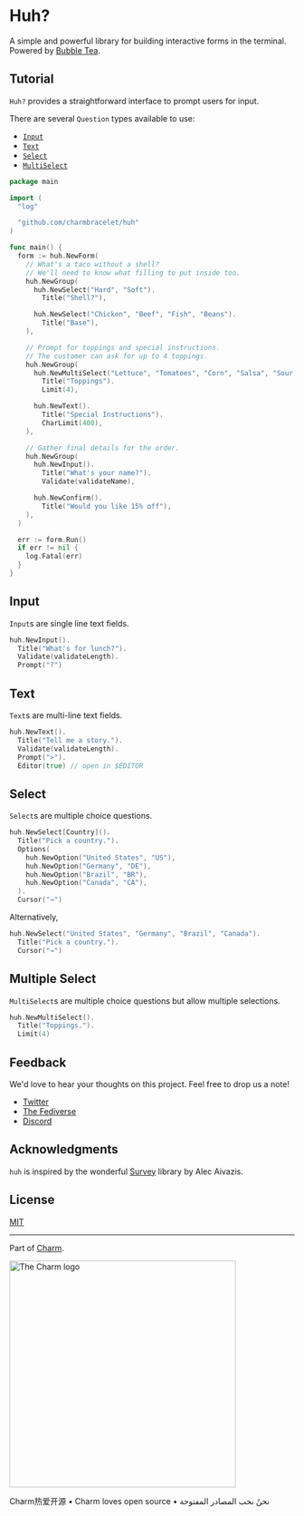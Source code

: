# Huh?

A simple and powerful library for building interactive forms in the terminal. Powered by [Bubble Tea](https://github.com/charmbracelet/bubbletea).

## Tutorial

`Huh?` provides a straightforward interface to prompt users for input.

There are several `Question` types available to use:
* [`Input`](#input)
* [`Text`](#text)
* [`Select`](#select)
* [`MultiSelect`](#multiple-select)

```go
package main

import (
  "log"

  "github.com/charmbracelet/huh"
)

func main() {
  form := huh.NewForm(
    // What's a taco without a shell?
    // We'll need to know what filling to put inside too.
    huh.NewGroup(
      huh.NewSelect("Hard", "Soft").
        Title("Shell?"),

      huh.NewSelect("Chicken", "Beef", "Fish", "Beans").
        Title("Base"),
    ),

    // Prompt for toppings and special instructions.
    // The customer can ask for up to 4 toppings.
    huh.NewGroup(
      huh.NewMultiSelect("Lettuce", "Tomatoes", "Corn", "Salsa", "Sour Cream", "Cheese").
        Title("Toppings").
        Limit(4),

      huh.NewText().
        Title("Special Instructions").
        CharLimit(400),
    ),

    // Gather final details for the order.
    huh.NewGroup(
      huh.NewInput().
        Title("What's your name?").
        Validate(validateName),

      huh.NewConfirm().
        Title("Would you like 15% off"),
    ),
  )

  err := form.Run()
  if err != nil {
    log.Fatal(err)
  }
}
```

## Input

`Input`s are single line text fields.

```go
huh.NewInput().
  Title("What's for lunch?").
  Validate(validateLength).
  Prompt("?")
```

## Text

`Text`s are multi-line text fields.

```go
huh.NewText().
  Title("Tell me a story.").
  Validate(validateLength).
  Prompt(">").
  Editor(true) // open in $EDITOR
```

## Select

`Select`s are multiple choice questions.

```go
huh.NewSelect[Country]().
  Title("Pick a country.").
  Options(
    huh.NewOption("United States", "US"),
    huh.NewOption("Germany", "DE"),
    huh.NewOption("Brazil", "BR"),
    huh.NewOption("Canada", "CA"),
  ).
  Cursor("→")
```

Alternatively,

```go
huh.NewSelect("United States", "Germany", "Brazil", "Canada").
  Title("Pick a country.").
  Cursor("→")
```

## Multiple Select

`MultiSelect`s are multiple choice questions but allow multiple selections.

```go
huh.NewMultiSelect().
  Title("Toppings.").
  Limit(4)
```


## Feedback

We'd love to hear your thoughts on this project. Feel free to drop us a note!

* [Twitter](https://twitter.com/charmcli)
* [The Fediverse](https://mastodon.social/@charmcli)
* [Discord](https://charm.sh/chat)

## Acknowledgments

`huh` is inspired by the wonderful [Survey][survey] library by Alec Aivazis.

[survey]: https://github.com/AlecAivazis/survey

## License

[MIT](https://github.com/charmbracelet/bubbletea/raw/master/LICENSE)

***

Part of [Charm](https://charm.sh).

<a href="https://charm.sh/"><img alt="The Charm logo" src="https://stuff.charm.sh/charm-badge.jpg" width="400"></a>

Charm热爱开源 • Charm loves open source • نحنُ نحب المصادر المفتوحة
